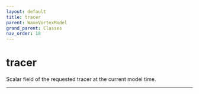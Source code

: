 ```yaml
---
layout: default
title: tracer
parent: WaveVortexModel
grand_parent: Classes
nav_order: 18
---
```


#  tracer

Scalar field of the requested tracer at the current model time.


---

